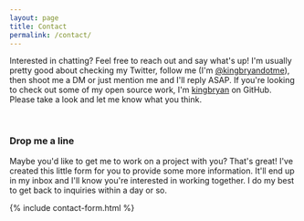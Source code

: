 ```yaml
---
layout: page
title: Contact
permalink: /contact/
---
```

Interested in chatting? Feel free to reach out and say what's up! I'm usually pretty good about checking my Twitter, follow me (I'm [@kingbryandotme](https://twitter.com/kingbryandotme)), then shoot me a DM or just mention me and I'll reply ASAP. If you're looking to check out some of my open source work, I'm [kingbryan](https://github.com/kingbryan) on GitHub. Please take a look and let me know what you think.

<br>
<h3 class="centered">Drop me a line</h3>

Maybe you'd like to get me to work on a project with you? That's great! I've created this little form for you to provide some more information. It'll end up in my inbox and I'll know you're interested in working together. I do my best to get back to inquiries within a day or so.

{% include contact-form.html %}
